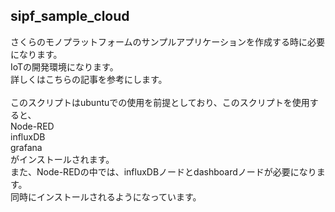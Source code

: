 ## sipf_sample_cloud<br>

さくらのモノプラットフォームのサンプルアプリケーションを作成する時に必要になります。<br>
IoTの開発環境になります。<br>
詳しくはこちらの記事を参考にします。<br>
<br>
このスクリプトはubuntuでの使用を前提としており、このスクリプトを使用すると、<br>
Node-RED<br>
influxDB<br>
grafana<br>
がインストールされます。<br>
また、Node-REDの中では、influxDBノードとdashboardノードが必要になります。<br>
同時にインストールされるようになっています。<br>

